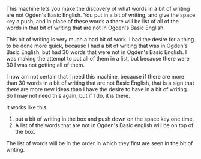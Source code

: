   This machine lets you make the discovery of what words in a bit of writing are not Ogden's Basic English.  You put in a bit of writing, and give the space key a push, and in place of these words a there will be list of all of the words in that bit of writing that are not in Ogden's Basic English.

This bit of writing is very much a bad bit of work.  I had the desire for a thing to be done more quick, because I had a bit of writing that was in Ogden's Basic English, but had 30 words that were not in Ogden's Basic English.  I was making the attempt to put all of them in a list, but because there were 30 I was not getting all of them.

I now am not certain that I need this machine, because if there are more than 30 words in a bit of writing that are not Basic English, that is a sign that there are more new ideas than I have the desire to have in a bit of writing. So I may not need this again, but if I do, it is there. 

It works like this: 

1. put a bit of writing in the box and push down on the space key one time.  
2. A list of the words that are not in Ogden's Basic english will be on top of the box. 

The list of words will be in the order in which they first are seen in the bit of writing. 